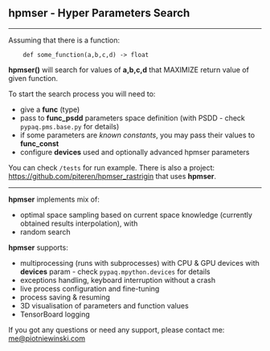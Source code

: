## hpmser - Hyper Parameters Search

------------

Assuming that there is a function:

`    def some_function(a,b,c,d) -> float`

**hpmser()** will search for values of **a,b,c,d** that MAXIMIZE return value of given function.

To start the search process you will need to:
- give a **func** (type)
- pass to **func_psdd** parameters space definition (with PSDD - check `pypaq.pms.base.py` for details)
- if some parameters are *known constants*, you may pass their values to **func_const**
- configure **devices** used and optionally advanced hpmser parameters

You can check `/tests` for run example. There is also a project: https://github.com/piteren/hpmser_rastrigin
that uses **hpmser**.

------------

**hpmser** implements mix of:
- optimal space sampling based on current space knowledge (currently obtained results interpolation), with
- random search

**hpmser** supports:
- multiprocessing (runs with subprocesses) with CPU & GPU devices with **devices** param - check `pypaq.mpython.devices` for details
- exceptions handling, keyboard interruption without a crash
- live process configuration and fine-tuning
- process saving & resuming
- 3D visualisation of parameters and function values
- TensorBoard logging

If you got any questions or need any support, please contact me:  me@piotniewinski.com
